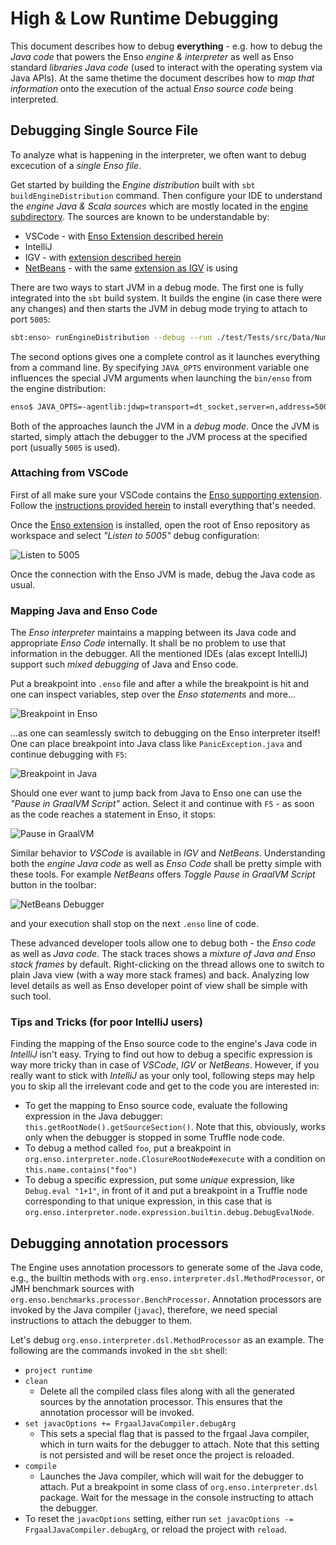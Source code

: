 # High & Low Runtime Debugging

This document describes how to debug **everything** - e.g. how to debug the
_Java code_ that powers the Enso _engine & interpreter_ as well as Enso standard
_libraries Java code_ (used to interact with the operating system via Java
APIs). At the same thetime the document describes how to _map that information_
onto the execution of the actual _Enso source code_ being interpreted.

## Debugging Single Source File

To analyze what is happening in the interpreter, we often want to debug
excecution of a _single Enso file_.

Get started by building the _Engine distribution_ built with
`sbt buildEngineDistribution` command. Then configure your IDE to understand the
_engine Java & Scala sources_ which are mostly located in the
[engine subdirectory](https://github.com/enso-org/enso/tree/develop/engine). The
sources are known to be understandable by:

- VSCode - with
  [Enso Extension described herein](../../tools/enso4igv/README.md)
- IntelliJ
- IGV - with [extension described herein](../../tools/enso4igv/IGV.md)
- [NetBeans](http://netbeans.apache.org) - with the same
  [extension as IGV](../../tools/enso4igv/IGV.md) is using

There are two ways to start JVM in a debug mode. The first one is fully
integrated into the `sbt` build system. It builds the engine (in case there were
any changes) and then starts the JVM in debug mode trying to attach to port
`5005`:

```sh
sbt:enso> runEngineDistribution --debug --run ./test/Tests/src/Data/Numbers_Spec.enso
```

The second options gives one a complete control as it launches everything from a
command line. By specifying `JAVA_OPTS` environment variable one influences the
special JVM arguments when launching the `bin/enso` from the engine
distribution:

```bash
enso$ JAVA_OPTS=-agentlib:jdwp=transport=dt_socket,server=n,address=5005 ./built-distribution/enso-engine-*/enso-*/bin/enso --run ./test/Tests/src/Data/Numbers_Spec.enso
```

Both of the approaches launch the JVM in a _debug mode_. Once the JVM is
started, simply attach the debugger to the JVM process at the specified port
(usually `5005` is used).

### Attaching from VSCode

First of all make sure your VSCode contains the
[Enso supporting extension](https://marketplace.visualstudio.com/items?itemName=Enso.enso4vscode).
Follow the [instructions provided herein](../../tools/enso4igv/README.md) to
install everything that's needed.

Once the
[Enso extension](https://marketplace.visualstudio.com/items?itemName=Enso.enso4vscode)
is installed, open the root of Enso repository as workspace and select _"Listen
to 5005"_ debug configuration:

![Listen to 5005](https://github.com/enso-org/enso/assets/26887752/1874bcb1-cf8b-4df4-92d8-e7fb57e1b17a)

Once the connection with the Enso JVM is made, debug the Java code as usual.

### Mapping Java and Enso Code

The _Enso interpreter_ maintains a mapping between its Java code and appropriate
_Enso Code_ internally. It shall be no problem to use that information in the
debugger. All the mentioned IDEs (alas except IntelliJ) support such _mixed
debugging_ of Java and Enso code.

Put a breakpoint into `.enso` file and after a while the breakpoint is hit and
one can inspect variables, step over the _Enso statements_ and more...

![Breakpoint in Enso](https://github.com/enso-org/enso/assets/26887752/54ae4126-f77a-4463-9647-4dd3a5f83526)

...as one can seamlessly switch to debugging on the Enso interpreter itself! One
can place breakpoint into Java class like `PanicException.java` and continue
debugging with `F5`:

![Breakpoint in Java](https://github.com/enso-org/enso/assets/26887752/db3fbe4e-3bb3-4d4a-bb2a-b5039f716c85)

Should one ever want to jump back from Java to Enso one can use the _"Pause in
GraalVM Script"_ action. Select it and continue with `F5` - as soon as the code
reaches a statement in Enso, it stops:

![Pause in GraalVM](https://github.com/enso-org/enso/assets/26887752/98eb0bb7-48c2-4208-9d9a-5b8bacc99de2)

Similar behavior to _VSCode_ is available in _IGV_ and _NetBeans_. Understanding
both the _engine Java code_ as well as _Enso Code_ shall be pretty simple with
these tools. For example _NetBeans_ offers _Toggle Pause in GraalVM Script_
button in the toolbar:

![NetBeans Debugger](https://user-images.githubusercontent.com/26887752/209614191-b0513635-819b-4c64-a6f9-9823b90a1513.png)

and your execution shall stop on the next `.enso` line of code.

These advanced developer tools allow one to debug both - the _Enso code_ as well
as _Java code_. The stack traces shows a _mixture of Java and Enso stack frames_
by default. Right-clicking on the thread allows one to switch to plain Java view
(with a way more stack frames) and back. Analyzing low level details as well as
Enso developer point of view shall be simple with such tool.

### Tips and Tricks (for poor IntelliJ users)

Finding the mapping of the Enso source code to the engine's Java code in
_IntelliJ_ isn't easy. Trying to find out how to debug a specific expression is
way more tricky than in case of _VSCode_, _IGV_ or _NetBeans_. However, if you
really want to stick with _IntelliJ_ as your only tool, following steps may help
you to skip all the irrelevant code and get to the code you are interested in:

- To get the mapping to Enso source code, evaluate the following expression in
  the Java debugger: `this.getRootNode().getSourceSection()`. Note that this,
  obviously, works only when the debugger is stopped in some Truffle node code.
- To debug a method called `foo`, put a breakpoint in
  `org.enso.interpreter.node.ClosureRootNode#execute` with a condition on
  `this.name.contains("foo")`
- To debug a specific expression, put some _unique_ expression, like
  `Debug.eval "1+1"`, in front of it and put a breakpoint in a Truffle node
  corresponding to that unique expression, in this case that is
  `org.enso.interpreter.node.expression.builtin.debug.DebugEvalNode`.

## Debugging annotation processors

The Engine uses annotation processors to generate some of the Java code, e.g.,
the builtin methods with `org.enso.interpreter.dsl.MethodProcessor`, or JMH
benchmark sources with `org.enso.benchmarks.processor.BenchProcessor`.
Annotation processors are invoked by the Java compiler (`javac`), therefore, we
need special instructions to attach the debugger to them.

Let's debug `org.enso.interpreter.dsl.MethodProcessor` as an example. The
following are the commands invoked in the `sbt` shell:

- `project runtime`
- `clean`
  - Delete all the compiled class files along with all the generated sources by
    the annotation processor. This ensures that the annotation processor will be
    invoked.
- `set javacOptions += FrgaalJavaCompiler.debugArg`
  - This sets a special flag that is passed to the frgaal Java compiler, which
    in turn waits for the debugger to attach. Note that this setting is not
    persisted and will be reset once the project is reloaded.
- `compile`
  - Launches the Java compiler, which will wait for the debugger to attach. Put
    a breakpoint in some class of `org.enso.interpreter.dsl` package. Wait for
    the message in the console instructing to attach the debugger.
- To reset the `javacOptions` setting, either run
  `set javacOptions -= FrgaalJavaCompiler.debugArg`, or reload the project with
  `reload`.
